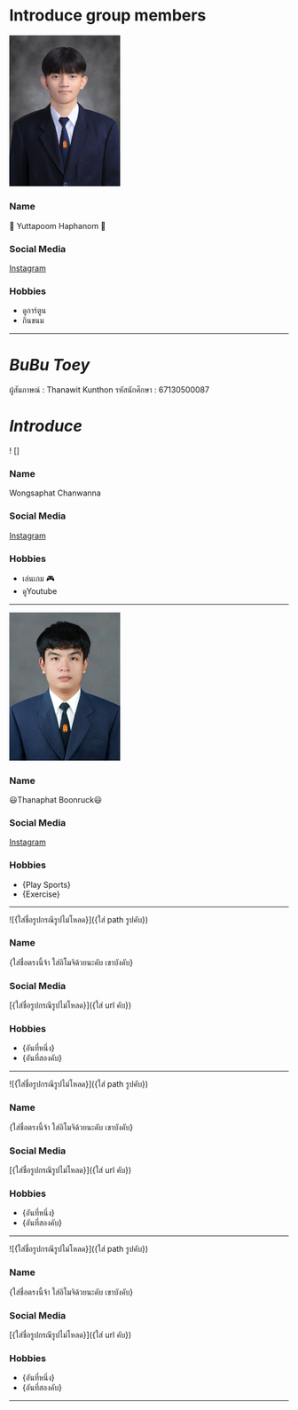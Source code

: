 # Introduce group members

<img src="image/aung.jpg" width="200" alt="AungPic.gif">

### Name
🐢 Yuttapoom Haphanom 🐢

### Social Media
[Instagram](https://instagram.com/aung.haphanom)

### Hobbies
- ดูการ์ตูน
- กินขนม

--------------------------------------------------------------------------------------------------------------------------------------------------------------------
# *BuBu Toey*
ผู้สัมภาษณ์ : Thanawit Kunthon รหัสนักศึกษา : 67130500087
# *Introduce*
! []

### Name
Wongsaphat Chanwanna

### Social Media
[Instagram](https://www.instagram.com/generalfuyu?igsh=amh2OGNmemlyOGZw)

### Hobbies
- เล่นเกม 🎮
- ดูYoutube 

--------------------------------------------------------------------------------------------------------------------------------------------------------------------

<img src="image/Tang.jpg" width="200" alt="Tang.jpg">

### Name
:smiley:Thanaphat Boonruck:smiley:

### Social Media
[Instagram](https://www.instagram.com/ttha_na.phat/)

### Hobbies
- {Play Sports}
- {Exercise}


--------------------------------------------------------------------------------------------------------------------------------------------------------------------

![{ใส่ชื่อรูปกรณีรูปไม่โหลด}]({ใส่ path รูปคับ})

### Name
{ใส่ชื่อตรงนี้จ้า ใส่อิโมจิด้วยนะคับ เขาบังคับ}

### Social Media
[{ใส่ชื่อรูปกรณีรูปไม่โหลด}]({ใส่ url คับ})

### Hobbies
- {อันที่หนึ่ง}
- {อันที่สองคับ}

--------------------------------------------------------------------------------------------------------------------------------------------------------------------

![{ใส่ชื่อรูปกรณีรูปไม่โหลด}]({ใส่ path รูปคับ})

### Name
{ใส่ชื่อตรงนี้จ้า ใส่อิโมจิด้วยนะคับ เขาบังคับ}

### Social Media
[{ใส่ชื่อรูปกรณีรูปไม่โหลด}]({ใส่ url คับ})

### Hobbies
- {อันที่หนึ่ง}
- {อันที่สองคับ}

--------------------------------------------------------------------------------------------------------------------------------------------------------------------

![{ใส่ชื่อรูปกรณีรูปไม่โหลด}]({ใส่ path รูปคับ})

### Name
{ใส่ชื่อตรงนี้จ้า ใส่อิโมจิด้วยนะคับ เขาบังคับ}

### Social Media
[{ใส่ชื่อรูปกรณีรูปไม่โหลด}]({ใส่ url คับ})

### Hobbies
- {อันที่หนึ่ง}
- {อันที่สองคับ}

--------------------------------------------------------------------------------------------------------------------------------------------------------------------


